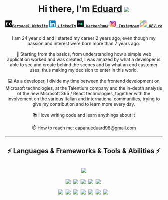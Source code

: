 <div align="center">
   <h1>Hi there, I'm <a href="https://github.com/razxssd">Eduard</a> <img src="https://media.giphy.com/media/hvRJCLFzcasrR4ia7z/giphy.gif" width="25px"> </h1>
</div>

<h5 align="center">
  <code><a href="https://www.eduardcapanu.com/" title="Personal Website"><img width="22" src="https://github.com/razxssd/razxssd/blob/main/Images/personalwebsite_logo.png">Personal Website</a></code>
  <code><a href="https://www.linkedin.com/in/eduardcapanu/" title="LinkedIn Profile"><img width="22" src="https://github.com/razxssd/razxssd/blob/main/Images/linkedin_logo.png"> LinkedIn</a></code>
  <code><a href="https://www.hackerrank.com/capanueduard98" title="HackerRank Profile"><img width="22" src="https://github.com/razxssd/razxssd/blob/main/Images/hackerrank_logo.png"> HackerRank</a></code>
  <code><a href="https://www.instagram.com/andrey_eddy/" title="Instagram Profile"><img width="22" src="https://github.com/razxssd/razxssd/blob/main/Images/instagram_logo.png"> Instagram</a></code>
  <code><a href="https://dev.to/razxssd" title="DEV Profile"><img width="22" src="https://github.com/razxssd/razxssd/blob/main/Images/devto_logo.png"> DEV.to</a></code>
</h5>

<p align="center">
  I am 24 year old and I started my career 2 years ago, even though my passion and interest were born more than 7 years ago.
  <br>
  <br>
  🔬 Starting from the basics, from understanding how a simple web application worked and was created, I was amazed by what a developer is able to see and create behind the scenes and by what an end customer uses, thus making my decision to enter in this world.
  <br>
  <br>
  💻 As a developer, I divide my time between the frontend development on Microsoft technologies, at the Talentium company and the in-depth analysis of the new Microsoft 365 / React technologies, together with the involvement on the various Italian and international communities, trying to give my contribution and to learn more every day.
  <br>
  <br>
  📚 I love writing code and learn anythings about it
  <br>
  <br>
  📫 How to reach me: <a href="mailto: capanueduard98@gmail.com">capanueduard98@gmail.com</a>
</p>
<hr>

<h2 align="center">⚡ Languages & Frameworks & Tools & Abilities ⚡</h2>
<br>
<div align="center">
   <div>
        <img src="https://github-readme-stats.vercel.app/api/top-langs/?username=razxssd&hide=c%23,powershell,java&title_color=61dafb&text_color=ffffff&icon_color=61dafb&bg_color=20232a&langs_count=8&layout=compact&border_color=61dafb&hide_border=true"/>
   </div>
   <br>
   <div>
   <img src="https://img.shields.io/badge/javascript%20-%23323330.svg?&style=for-the-badge&logo=javascript&logoColor=%23F7DF1E"/>&nbsp;
   <img src="https://img.shields.io/badge/html5%20-%23E34F26.svg?&style=for-the-badge&logo=html5&logoColor=white"/>&nbsp;
   <img src="https://img.shields.io/badge/css3%20-%231572B6.svg?&style=for-the-badge&logo=css3&logoColor=white"/>&nbsp;
   <img src="https://img.shields.io/badge/typescript%20-%23007ACC.svg?&style=for-the-badge&logo=typescript&logoColor=white"/>&nbsp;
   <img src="https://img.shields.io/badge/SASS%20-hotpink.svg?&style=for-the-badge&logo=SASS&logoColor=white"/>&nbsp;
      
  <img src="https://img.shields.io/badge/node.js%20-%2343853D.svg?&style=for-the-badge&logo=node.js&logoColor=white"/>&nbsp;
  <img src="https://img.shields.io/badge/nestjs%20-%23E0234E.svg?&style=for-the-badge&logo=nestjs&logoColor=white" />&nbsp;
  <img src="https://img.shields.io/badge/git%20-%23F05033.svg?&style=for-the-badge&logo=git&logoColor=white"/>&nbsp;
  <img src="https://img.shields.io/badge/mysql-%2300f.svg?&style=for-the-badge&logo=mysql&logoColor=white"/>&nbsp;
  <img src="https://img.shields.io/badge/react%20-%2320232a.svg?&style=for-the-badge&logo=react&logoColor=%2361DAFB"/>&nbsp;
  <img src="https://img.shields.io/badge/angular%20-%23DD0031.svg?&style=for-the-badge&logo=angular&logoColor=white"/>&nbsp;
  <img src="https://img.shields.io/badge/svelte%20-%23ffffff.svg?&style=for-the-badge&logo=svelte&logoColor=red"/>&nbsp;


   </div>
   
</div>
